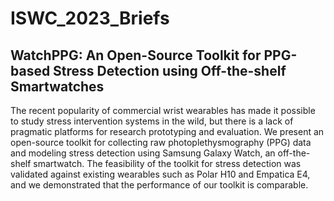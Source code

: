 # ISWC_2023_Briefs
## WatchPPG: An Open-Source Toolkit for PPG-based Stress Detection using Off-the-shelf Smartwatches

The recent popularity of commercial wrist wearables has made it possible to study stress intervention systems in the wild, but there is a lack of pragmatic platforms for research prototyping and evaluation. We present an open-source toolkit for collecting raw photoplethysmography (PPG) data and modeling stress detection using Samsung Galaxy Watch, an off-the-shelf smartwatch. The feasibility of the toolkit for stress detection was validated against existing wearables such as Polar H10 and Empatica E4, and we demonstrated that the performance of our toolkit is comparable.
